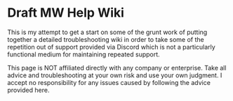 # Draft MW Help Wiki
This is my attempt to get a start on some of the grunt work of putting together a detailed troubleshooting wiki in order to take some of the repetition out of support provided via Discord which is not a particularly functional medium for maintaining repeated support.

This page is NOT affiliated directly with any company or enterprise. Take all advice and troubleshooting at your own risk and use your own judgment. I accept no responsibility for any issues caused by following the advice provided here.
